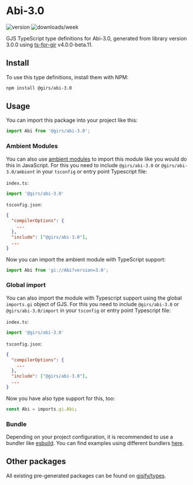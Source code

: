 
# Abi-3.0

![version](https://img.shields.io/npm/v/@girs/abi-3.0)
![downloads/week](https://img.shields.io/npm/dw/@girs/abi-3.0)


GJS TypeScript type definitions for Abi-3.0, generated from library version 3.0.0 using [ts-for-gir](https://github.com/gjsify/ts-for-gir) v4.0.0-beta.11.


## Install

To use this type definitions, install them with NPM:
```bash
npm install @girs/abi-3.0
```

## Usage

You can import this package into your project like this:
```ts
import Abi from '@girs/abi-3.0';
```

### Ambient Modules

You can also use [ambient modules](https://github.com/gjsify/ts-for-gir/tree/main/packages/cli#ambient-modules) to import this module like you would do this in JavaScript.
For this you need to include `@girs/abi-3.0` or `@girs/abi-3.0/ambient` in your `tsconfig` or entry point Typescript file:

`index.ts`:
```ts
import '@girs/abi-3.0'
```

`tsconfig.json`:
```json
{
  "compilerOptions": {
    ...
  },
  "include": ["@girs/abi-3.0"],
  ...
}
```

Now you can import the ambient module with TypeScript support: 

```ts
import Abi from 'gi://Abi?version=3.0';
```

### Global import

You can also import the module with Typescript support using the global `imports.gi` object of GJS.
For this you need to include `@girs/abi-3.0` or `@girs/abi-3.0/import` in your `tsconfig` or entry point Typescript file:

`index.ts`:
```ts
import '@girs/abi-3.0'
```

`tsconfig.json`:
```json
{
  "compilerOptions": {
    ...
  },
  "include": ["@girs/abi-3.0"],
  ...
}
```

Now you have also type support for this, too:

```ts
const Abi = imports.gi.Abi;
```

### Bundle

Depending on your project configuration, it is recommended to use a bundler like [esbuild](https://esbuild.github.io/). You can find examples using different bundlers [here](https://github.com/gjsify/ts-for-gir/tree/main/examples).

## Other packages

All existing pre-generated packages can be found on [gjsify/types](https://github.com/gjsify/types).

